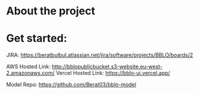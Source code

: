 # About the project

# Get started:

JIRA: https://beratbulbul.atlassian.net/jira/software/projects/BBLO/boards/2

AWS Hosted Link: http://bblopublicbucket.s3-website.eu-west-2.amazonaws.com/
Vercel Hosted Link: https://bblo-ui.vercel.app/

Model Repo: https://github.com/Berat03/bblo-model
